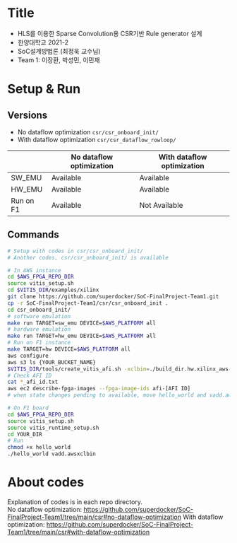 # Title

- HLS를 이용한 Sparse Convolution용 CSR기반 Rule generator 설계
- 한양대학교 2021-2
- SoC설계방법론 (최정욱 교수님)
- Team 1: 이장환, 박성민, 이민재 

# Setup & Run

## Versions  
- No dataflow optimization ```csr/csr_onboard_init/```  
- With dataflow optimization ```csr/csr_dataflow_rowloop/```  

|           | No dataflow optimization | With dataflow optimization |
|-----------|--------------------------|----------------------------|
| SW_EMU    | Available                | Available                  |
| HW_EMU    | Available                | Available                  |
| Run on F1 | Available                | Not Available              |

## Commands  
```bash
# Setup with codes in csr/csr_onboard_init/
# Another codes, csr/csr_onboard_init/ is available

# In AWS instance
cd $AWS_FPGA_REPO_DIR
source vitis_setup.sh
cd $VITIS_DIR/examples/xilinx
git clone https://github.com/superdocker/SoC-FinalProject-Team1.git
cp -r SoC-FinalProject-Team1/csr/csr_onboard_init .
cd csr_onboard_init/
# software emulation
make run TARGET=sw_emu DEVICE=$AWS_PLATFORM all
# hardware emulation
make run TARGET=hw_emu DEVICE=$AWS_PLATFORM all
# Run on F1 instance
make TARGET=hw DEVICE=$AWS_PLATFORM all
aws configure
aws s3 ls {YOUR_BUCKET_NAME}
$VITIS_DIR/tools/create_vitis_afi.sh -xclbin=./build_dir.hw.xilinx_aws-vu9p-f1_shell-v04261818_201920_2/vadd.xclbin -s3_bucket={YOUR_BUCKET_NAME} -s3_dcp_key=dcp -s3_logs_key=logs
# Check AFI ID
cat *_afi_id.txt
aws ec2 describe-fpga-images --fpga-image-ids afi-[AFI ID]
# when state changes pending to available, move hello_world and vadd.awsxclbin to F1 instance

# On F1 board
cd $AWS_FPGA_REPO_DIR
source vitis_setup.sh
source vitis_runtime_setup.sh
cd YOUR_DIR
# Run
chmod +x hello_world
./hello_world vadd.awsxclbin 
```

# About codes

Explanation of codes is in each repo directory.  
No dataflow optimization: https://github.com/superdocker/SoC-FinalProject-Team1/tree/main/csr#no-dataflow-optimization
With dataflow optimization: https://github.com/superdocker/SoC-FinalProject-Team1/tree/main/csr#with-dataflow-optimization
